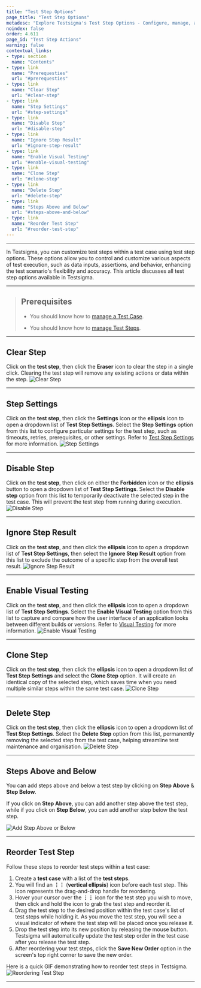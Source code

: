 ```yaml
---
title: "Test Step Options"
page_title: "Test Step Options"
metadesc: "Explore Testsigma's Test Step Options - Configure, manage, and optimise your test steps efficiently. Enhance testing workflow with customisation and control."
noindex: false
order: 4.611
page_id: "Test Step Actions"
warning: false
contextual_links:
- type: section
  name: "Contents"
- type: link
  name: "Prerequesties"
  url: "#prerequesties"
- type: link
  name: "Clear Step"
  url: "#clear-step"
- type: link
  name: "Step Settings"
  url: "#step-settings"
- type: link
  name: "Disable Step"
  url: "#disable-step"
- type: link
  name: "Ignore Step Result"
  url: "#ignore-step-result"
- type: link
  name: "Enable Visual Testing"
  url: "#enable-visual-testing"
- type: link
  name: "Clone Step"
  url: "#clone-step"
- type: link
  name: "Delete Step"
  url: "#delete-step"
- type: link
  name: "Steps Above and Below"
  url: "#steps-above-and-below"
- type: link
  name: "Reorder Test Step"
  url: "#reorder-test-step"
---
```


---

In Testsigma, you can customize test steps within a test case using test step options. These options allow you to control and customize various aspects of test execution, such as data inputs, assertions, and behavior, enhancing the test scenario's flexibility and accuracy. This article discusses all test step options available in Testsigma. 

---


> ## **Prerequisites**
>   
> - You should know how to [manage a Test Case](https://testsigma.com/docs/test-cases/manage/add-edit-delete/).
>
> - You should know how to [manage Test Steps](https://testsigma.com/docs/test-cases/step-types/natural-language/).

---

## **Clear Step**

Click on the **test step**, then click the **Eraser** icon to clear the step in a single click. Clearing the test step will remove any existing actions or data within the step. ![Clear Step](https://s3.amazonaws.com/static-docs.testsigma.com/new_images/projects/applications/teststep_setting_clearstep.png)

---

## **Step Settings**

Click on the **test step**, then click the **Settings** icon or the **ellipsis** icon to open a dropdown list of **Test Step Settings**. Select the **Step Settings** option from this list to configure particular settings for the test step, such as timeouts, retries, prerequisites, or other settings. Refer to [Test Step Settings](https://testsigma.com/docs/test-cases/create-steps-nl/step-settings/) for more information. ![Step Settings](https://s3.amazonaws.com/static-docs.testsigma.com/new_images/projects/applications/teststep_setting_stepsetting.png)

---

## **Disable Step**

Click on the **test step**, then click on either the **Forbidden** icon or the **ellipsis** button to open a dropdown list of **Test Step Settings**. Select the **Disable step** option from this list to temporarily deactivate the selected step in the test case. This will prevent the test step from running during execution. ![Disable Step](https://s3.amazonaws.com/static-docs.testsigma.com/new_images/projects/applications/teststep_setting_diablestep.png)

---

## **Ignore Step Result**

Click on the **test step**, and then click the **ellipsis** icon to open a dropdown list of **Test Step Settings**, then select the **Ignore Step Result** option from this list to exclude the outcome of a specific step from the overall test result. ![Ignore Step Result](https://s3.amazonaws.com/static-docs.testsigma.com/new_images/projects/applications/teststep_setting_ignorestep.png)

---

## **Enable Visual Testing**

Click on the **test step**, and then click the **ellipsis** icon to open a dropdown list of **Test Step Settings**. Select the **Enable Visual Testing** option from this list to capture and compare how the user interface of an application looks between different builds or versions. Refer to [Visual Testing](https://testsigma.com/docs/visual-testing/configure-test-steps/) for more information. ![Enable Visual Testing](https://s3.amazonaws.com/static-docs.testsigma.com/new_images/projects/applications/teststep_setting_enablevisual.png)

---

## **Clone Step**

Click on the **test step**, then click the **ellipsis** icon to open a dropdown list of **Test Step Settings** and select the **Clone Step** option. It will create an identical copy of the selected step, which saves time when you need multiple similar steps within the same test case. ![Clone Step](https://s3.amazonaws.com/static-docs.testsigma.com/new_images/projects/applications/teststep_setting_clonestep.png)

---

## **Delete Step**

Click on the **test step**, then click the **ellipsis** icon to open a dropdown list of **Test Step Settings**. Select the **Delete Step** option from this list, permanently removing the selected step from the test case, helping streamline test maintenance and organisation. ![Delete Step](https://s3.amazonaws.com/static-docs.testsigma.com/new_images/projects/applications/teststep_setting_deletestep.png)

---

## **Steps Above and Below**

You can add steps above and below a test step by clicking on **Step Above** & **Step Below**.

If you click on **Step Above**, you can add another step above the test step, while if you click on **Step Below**, you can add another step below the test step.

![Add Step Above or Below](https://s3.amazonaws.com/static-docs.testsigma.com/new_images/projects/applications/ctsmasaab.png)

---

## **Reorder Test Step**

Follow these steps to reorder test steps within a test case:

1. Create a **test case** with a list of the **test steps**.
2. You will find an **⋮⋮** (**vertical ellipsis**) icon before each test step. This icon represents the drag-and-drop handle for reordering.
3. Hover your cursor over the **⋮⋮** icon for the test step you wish to move, then click and hold the icon to grab the test step and reorder it.
4. Drag the test step to the desired position within the test case's list of test steps while holding it. As you move the test step, you will see a visual indicator of where the test step will be placed once you release it.
5. Drop the test step into its new position by releasing the mouse button. Testsigma will automatically update the test step order in the test case after you release the test step.
6. After reordering your test steps, click the **Save New Order** option in the screen's top right corner to save the new order.

Here is a quick GIF demonstrating how to reorder test steps in Testsigma. 
![Reordering Test Step](https://s3.amazonaws.com/static-docs.testsigma.com/new_images/projects/applications/reorder_teststep.gif)


---
